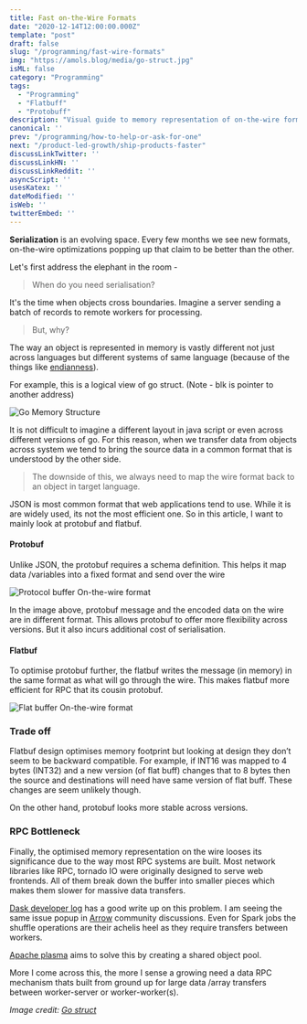 ```yaml
---
title: Fast on-the-Wire Formats
date: "2020-12-14T12:00:00.000Z"
template: "post"
draft: false
slug: "/programming/fast-wire-formats"
img: "https://amols.blog/media/go-struct.jpg"
isML: false
category: "Programming"
tags:
  - "Programming" 
  - "Flatbuff"
  - "Protobuff"
description: "Visual guide to memory representation of on-the-wire formats"
canonical: ''
prev: "/programming/how-to-help-or-ask-for-one"
next: "/product-led-growth/ship-products-faster"
discussLinkTwitter: ''
discussLinkHN: ''
discussLinkReddit: ''
asyncScript: ''
usesKatex: ''
dateModified: ''
isWeb: ''
twitterEmbed: ''
---
```


**Serialization** is an evolving space. Every few months we see new formats, on-the-wire optimizations popping up that claim to be better than the other.  

Let's first address the elephant in the room - 

> When do you need serialisation?

It's the time when objects cross boundaries. Imagine a server sending a batch of records to remote workers for processing.  

> But, why?

The way an object is represented in memory is vastly different not just across languages but different systems of same language (because of the things like [endianness](https://en.wikipedia.org/wiki/Endianness)). 

For example, this is a logical view of go struct. (Note - blk is pointer to another address)

![Go Memory Structure](/media-link/go-struct.png)


It is not difficult to imagine a different layout in java script or even across different versions of go. For this reason, when we transfer data from objects across system we tend to bring the source data in a common format that is understood by the other side. 

> The downside of this, we always need to map the wire format back to an object in target language.

JSON is most common format that web applications tend to use.  While it is are widely used, its not the most efficient one. So in this article, I want to mainly look at protobuf and flatbuf. 

#### Protobuf
Unlike JSON, the protobuf requires a schema definition. This helps it map data /variables into a fixed format and send over the wire

![Protocol buffer On-the-wire format](/media-link/proto-buff.png)

In the image above, protobuf message and the encoded data on the wire are in different format. This allows protobuf to offer more flexibility across versions. But it also incurs additional cost of serialisation.

#### Flatbuf
To optimise protobuf further, the flatbuf writes the message (in memory) in the same format as what will go through the wire.  This makes flatbuf more efficient for RPC that its cousin protobuf.    

![Flat buffer On-the-wire format](/media-link/flat-buff.jpeg)

### Trade off
Flatbuf design optimises memory footprint but looking at design they don’t seem to be backward compatible. For example, if INT16 was mapped to 4 bytes (INT32) and a new version (of flat buff) changes that to 8 bytes then the source and destinations will need have same version of flat buff.  These changes are seem unlikely though. 

On the other hand, protobuf looks more stable across versions.  


### RPC Bottleneck
Finally, the optimised memory representation on the wire looses its significance due to the way most RPC systems are built. Most network libraries like RPC, tornado IO were originally designed to serve web frontends. All of them break down the buffer into smaller pieces which makes them slower for massive data transfers.

[Dask developer log](https://blog.dask.org/2016/04/14/dask-distributed-optimizing-protocol#problem-3-unwanted-compression) has a good write up on this problem. I am seeing the same issue popup in [Arrow](https://arrow.apache.org/) community discussions. Even for Spark jobs the shuffle operations are their achelis heel as they require transfers between workers.

[Apache plasma](https://arrow.apache.org/docs/python/plasma.html) aims to solve this by creating a shared object pool.

More I come across this, the more I sense a growing need a data RPC mechanism thats built from ground up for large data /array transfers between worker-server or worker-worker(s).


*Image credit: [Go struct](https://blog.golang.org/ismmkeynote)*


